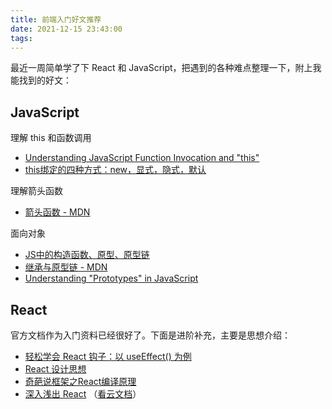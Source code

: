 ```yaml
---
title: 前端入门好文推荐
date: 2021-12-15 23:43:00
tags:
---
```


最近一周简单学了下 React 和 JavaScript，把遇到的各种难点整理一下，附上我能找到的好文：

## JavaScript

理解 this 和函数调用

- [Understanding JavaScript Function Invocation and "this"](https://yehudakatz.com/2011/08/11/understanding-javascript-function-invocation-and-this/)
- [this绑定的四种方式：new，显式，隐式，默认](https://juejin.cn/post/6844904113352736776)

理解箭头函数

- [箭头函数 - MDN](https://developer.mozilla.org/zh-CN/docs/Web/JavaScript/Reference/Functions/Arrow_functions)

面向对象

- [JS中的构造函数、原型、原型链](https://segmentfault.com/a/1190000022776150)
- [继承与原型链 - MDN](https://developer.mozilla.org/zh-CN/docs/Web/JavaScript/Inheritance_and_the_prototype_chain)
- [Understanding "Prototypes" in JavaScript](https://yehudakatz.com/2011/08/12/understanding-prototypes-in-javascript/)

## React

官方文档作为入门资料已经很好了。下面是进阶补充，主要是思想介绍：

- [轻松学会 React 钩子：以 useEffect() 为例](https://www.ruanyifeng.com/blog/2020/09/react-hooks-useeffect-tutorial.html)
- [React 设计思想](https://github.com/react-guide/react-basic)
- [奇葩说框架之React编译原理](https://zhuanlan.zhihu.com/p/424391079)
- [深入浅出 React](https://www.infoq.cn/article/react-art-of-simplity/) （[看云文档](https://www.kancloud.cn/kancloud/react-in-depth/47779)）

